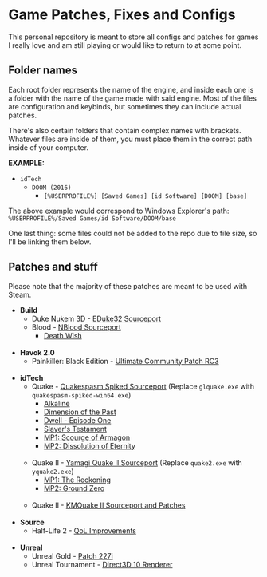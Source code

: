 # Game Patches, Fixes and Configs
This personal repository is meant to store all configs and patches for games I really love and am still playing or would like to return to at some point.

## Folder names
Each root folder represents the name of the engine, and inside each one is a folder with the name of the game made with said engine. Most of the files are configuration and keybinds, but sometimes they can include actual patches.

There's also certain folders that contain complex names with brackets. Whatever files are inside of them, you must place them in the correct path inside of your computer.

**EXAMPLE:**
* `idTech`
	* `DOOM (2016)`
		* `[%USERPROFILE%] [Saved Games] [id Software] [DOOM] [base]`

The above example would correspond to Windows Explorer's path: `%USERPROFILE%/Saved Games/id Software/DOOM/base`

One last thing: some files could not be added to the repo due to file size, so I'll be linking them below.

## Patches and stuff
Please note that the majority of these patches are meant to be used with Steam.
* **Build**
	* Duke Nukem 3D - [EDuke32 Sourceport](https://www.eduke32.com/)
	* Blood - [NBlood Sourceport](https://github.com/nukeykt/NBlood/)
		* [Death Wish](https://www.moddb.com/mods/death-wish-for-blood)
	<br/><br/>
* **Havok 2.0**
	* Painkiller: Black Edition - [Ultimate Community Patch RC3](https://drive.google.com/drive/u/0/folders/1cGoS4fiQLHw3v-EVVFcIoEDOb27SQgu6)
	<br/><br/>
* **idTech**
	* Quake - [Quakespasm Spiked Sourceport](https://triptohell.info/moodles/qss/) (Replace `glquake.exe` with `quakespasm-spiked-win64.exe`)
		* [Alkaline](https://www.quaddicted.com/forum/viewtopic.php?id=893)
		* [Dimension of the Past](https://www.quaddicted.com/reviews/dopa.html)
		* [Dwell - Episode One](https://www.quaddicted.com/forum/viewtopic.php?id=781)
		* [Slayer's Testament](https://www.moddb.com/mods/slayers-testament)
		* [MP1: Scourge of Armagon](https://drive.google.com/drive/u/0/folders/1REJwcdmbCA2CsaiFaBe4syKKPF9Lx8ji)
		* [MP2: Dissolution of Eternity](https://drive.google.com/drive/u/0/folders/1REJwcdmbCA2CsaiFaBe4syKKPF9Lx8ji)
		<br/><br/>
	* Quake II - [Yamagi Quake II Sourceport](https://www.yamagi.org/quake2/) (Replace `quake2.exe` with `yquake2.exe`)
		* [MP1: The Reckoning](https://drive.google.com/drive/u/0/folders/12rMNDkdzS7j3xO1osFP4Nl80-PjFvYzW)
		* [MP2: Ground Zero](https://drive.google.com/drive/u/0/folders/12rMNDkdzS7j3xO1osFP4Nl80-PjFvYzW)
		<br/><br/>
	* Quake II - [KMQuake II Sourceport and Patches](http://www.markshan.com/knightmare/)
	<br/><br/>
* **Source**
	* Half-Life 2 - [QoL Improvements](https://drive.google.com/drive/u/0/folders/1QIhGnVIUntIBv5rkHvFDgDTcuYnwyowK)
	<br/><br/>
* **Unreal**
	* Unreal Gold - [Patch 227i](https://www.oldunreal.com/downloads/unreal/oldunreal-patches/)
	* Unreal Tournament - [Direct3D 10 Renderer](http://kentie.net/article/d3d10drv/)
